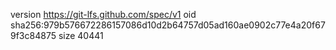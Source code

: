 version https://git-lfs.github.com/spec/v1
oid sha256:979b576672286157086d10d2b64757d05ad160ae0902c77e4a20f679f3c84875
size 40441
